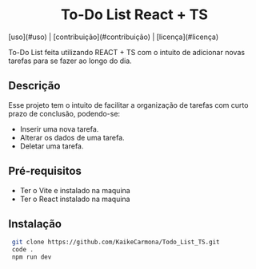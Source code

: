 <h1 align="center" display="flex">To-Do List React + TS</h1>
[uso](#uso) | [contribuição](#contribuição) | [licença](#licença)

To-Do List feita utilizando REACT + TS com o intuito de adicionar novas tarefas para se fazer ao longo do dia.


 



## Descrição 
Esse projeto tem o intuito de facilitar a organização de tarefas com curto prazo de conclusão, podendo-se: 
- Inserir uma nova tarefa.
- Alterar os dados de uma tarefa.
- Deletar uma tarefa.

## Pré-requisitos

 - Ter o Vite e instalado na maquina
 - Ter o React instalado na maquina


## Instalação
```bash
 git clone https://github.com/KaikeCarmona/Todo_List_TS.git
 code .
 npm run dev
```

